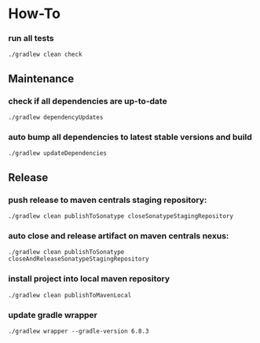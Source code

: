 # How-To

### run all tests

	./gradlew clean check

## Maintenance
### check if all dependencies are up-to-date

    ./gradlew dependencyUpdates

### auto bump all dependencies to latest stable versions and build

    ./gradlew updateDependencies
    
## Release
### push release to maven centrals staging repository:

	./gradlew clean publishToSonatype closeSonatypeStagingRepository
	
### auto close and release artifact on maven centrals nexus:

	./gradlew clean publishToSonatype closeAndReleaseSonatypeStagingRepository
    
### install project into local maven repository

	./gradlew clean publishToMavenLocal

### update gradle wrapper

    ./gradlew wrapper --gradle-version 6.8.3
